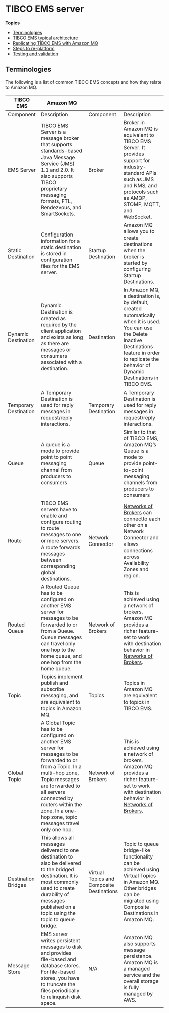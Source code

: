 # TIBCO EMS server<a name="concept-chapter-tibco-amazon"></a>

**Topics**
+ [Terminologies](#tibco-ems-and-amazon-mq-terminologies)
+ [TIBCO EMS typical architecture](tibco-ems-typical-architecture.md)
+ [Replicating TIBCO EMS with Amazon MQ](tibco-amazon-mq-architecture.md)
+ [Steps to re\-platform](tibco-re-platform.md)
+ [Testing and validation](tibco-testing-and-validation.md)

## Terminologies<a name="tibco-ems-and-amazon-mq-terminologies"></a>

 The following is a list of common TIBCO EMS concepts and how they relate to Amazon MQ\. 


|  **TIBCO EMS**  |  **Amazon MQ**  |   |   | 
| --- | --- | --- | --- | 
|  Component  |  Description  |  Component  |  Description  | 
|  EMS Server  |  TIBCO EMS Server is a message broker that supports standards\-based Java Message Service \(JMS\) 1\.1 and 2\.0\. It also supports TIBCO proprietary messaging formats, FTL, Rendezvous, and SmartSockets\.  |  Broker  |  Broker in Amazon MQ is equivalent to TIBCO EMS Server\. It provides support for industry\-standard APIs such as JMS and NMS, and protocols such as AMQP, STOMP, MQTT, and WebSocket\.  | 
|  Static Destination  |  Configuration information for a static destination is stored in configuration files for the EMS server\.  |  Startup Destination  |  Amazon MQ allows you to create destinations when the broker is started by configuring Startup Destinations\.  | 
|  Dynamic Destination  |  Dynamic Destination is created as required by the client application and exists as long as there are messages or consumers associated with a destination\.  |  Destination  |  In Amazon MQ, a destination is, by default, created automatically when it is used\. You can use the Delete Inactive Destinations feature in order to replicate the behavior of Dynamic Destinations in TIBCO EMS\.  | 
|  Temporary Destination  |  A Temporary Destination is used for reply messages in request/reply interactions\.  |  Temporary Destination  |  A Temporary Destination is used for reply messages in request/reply interactions\.  | 
|  Queue  |  A queue is a mode to provide point to point messaging channel from producers to consumers  |  Queue  |  Similar to that of TIBCO EMS, Amazon MQ’s Queue is a mode to provide point\-to\-point messaging channels from producers to consumers  | 
|  Route  |  TIBCO EMS servers have to enable and configure routing to route messages to one or more servers\. A route forwards messages between corresponding global destinations\.  |  Network Connector  |  [Networks of Brokers](https://docs.aws.amazon.com/amazon-mq/latest/developer-guide/network-of-brokers) can connectto each other on a Network Connector and allows connections across Availability Zones and region\.  | 
|  Routed Queue  |  A Routed Queue has to be configured on another EMS server for messages to be forwarded to or from a Queue\. Queue messages can travel only one hop to the home queue, and one hop from the home queue\.  |  Network of Brokers  |  This is achieved using a network of brokers\. Amazon MQ provides a richer feature\-set to work with destination behavior in [Networks of Brokers](https://docs.aws.amazon.com/amazon-mq/latest/developer-guide/network-of-brokers)\.  | 
|  Topic  |  Topics implement publish and subscribe messaging, and are equivalent to topics in Amazon MQ\.  |  Topics  |  Topics in Amazon MQ are equivalent to topics in TIBCO EMS\.  | 
|  Global Topic  |  A Global Topic has to be configured on another EMS server for messages to be forwarded to or from a Topic\. In a multi\-hop zone, Topic messages are forwarded to all servers connected by routers within the zone\. In a one\-hop zone, topic messages travel only one hop\.  |  Network of Brokers  |  This is achieved using a network of brokers\. Amazon MQ provides a richer feature\-set to work with destination behavior in [Networks of Brokers](https://docs.aws.amazon.com/amazon-mq/latest/developer-guide/network-of-brokers)\.  | 
|  Destination Bridges  |  This allows all messages delivered to one destination to also be delivered to the bridged destination\. It is most commonly used to create durability of messages published on a topic using the topic to queue bridge\.  |  Virtual Topics and Composite Destinations  |  Topic to queue bridge\-like functionality can be achieved using Virtual Topics in Amazon MQ\. Other bridges can be migrated using Composite Destinations in Amazon MQ\.  | 
|  Message Store  |  EMS server writes persistent messages to disk and provides file\-based and database stores\. For file\-based stores, you have to truncate the files periodically to relinquish disk space\.  |  N/A  |  Amazon MQ also supports message persistence\. Amazon MQ is a managed service and the overall storage is fully managed by AWS\.  | 